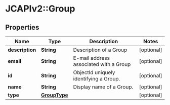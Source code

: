 # JCAPIv2::Group

## Properties
Name | Type | Description | Notes
------------ | ------------- | ------------- | -------------
**description** | **String** | Description of a Group | [optional] 
**email** | **String** | E-mail address associated with a Group | [optional] 
**id** | **String** | ObjectId uniquely identifying a Group. | [optional] 
**name** | **String** | Display name of a Group. | [optional] 
**type** | [**GroupType**](GroupType.md) |  | [optional] 


